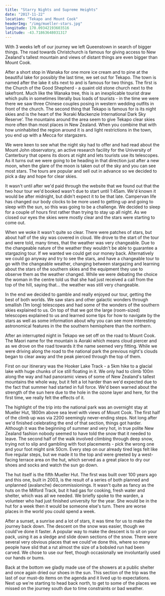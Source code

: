 ```yaml
---
title: "Starry Nights and Supreme Heights"
date: "2017-11-22"
location: "Tekapo and Mount Cook"
headerImg: "/img/mueller-stars.jpg"
longitude: 170.09342193603516
latitude: -43.71863648031317
---
```


With 3 weeks left of our journey we left Queenstown in search of bigger things. The road towards Christchurch is famous for giving access to New Zealand's tallest mountain and views of distant things are even bigger than Mount Cook.

After a short stop in Wanaka for one more ice cream and to pine at the beautiful lake for possibly the last time, we set out for Tekapo. The town is named after the lake it sits next to and is famous for two things. The first is the Church of the Good Shepherd - a quaint old stone church next to the lakefront. Much like the Wanaka tree, this is an inexplicable tourist draw which pulls in sometimes literally bus loads of tourists - in the time we were there we saw three Chinese couples posing in western wedding outfits in front of the church. The second thing that Tekapo is famous for is its night skies and is the heart of the ‘Aoraki Mackenzie International Dark Sky Reserve’. The mountains around the area seem to give Tekapo clear skies more often than most places in New Zealand. When you combine that with how uninhabited the region around it is and light restrictions in the town, you end up with a Mecca for stargazers. 

We were keen to see what the night sky had to offer and had read about the Mount John observatory, an active research facility for the University of Canterbury that opens its doors at night and lets tourists use its telescopes. As it turns out we were going to be heading in that direction just after a new moon, when the glare of the moon is taken out of the sky and you can see most stars. The tours are popular and sell out in advance so we decided to pick a day and hope for clear skies.

<div><photo url="/img/church-of-the-good-shepherd.jpg" caption="The Church of the Good Shepherd"></photo></div>

It wasn't until after we'd paid through the website that we found out that the two hour tour we'd booked wasn't due to start until 1:45am. We'd known it would be after midnight, but didn't expect it to be that late. Campervan life has changed our body clocks to be more used to getting up and going to sleep with the sun, so this was going to be a challenge. We decided to sleep for a couple of hours first rather than trying to stay up all night. As we closed our eyes the skies were mostly clear and the stars were starting to come out.

When we woke it wasn't quite so clear. There were patches of stars, but about half of the sky was covered in cloud. We drove to the start of the tour and were told, many times, that the weather was very changeable. Due to the changeable nature of the weather they wouldn't be able to guarantee a stargazing tour. If we wanted we could get our money back. Alternatively we could go anyway and try to see the stars, and have a changeable tour to go with the changeable weather, changing between stargazing and learning about the stars of the southern skies and the equipment they use to observe them as the weather changed. While we were debating the choice the woman in the centre told us that she had just received a call from the top of the hill, saying that… the weather was still very changeable.

<div><photo url="/img/lake-tekapo.jpg" caption="Lake Tekapo and its lupins"></photo></div>

In the end we decided to gamble and really enjoyed our tour, getting the best of both worlds. We saw stars and other galactic wonders through smallish (1m long) telescopes and had some of the wonders of the southern skies explained to us. On top of that we got the large (room-sized) telescopes explained to us and learned some tips for how to navigate by the stars as well as some information about why you can see more interesting astronomical features in the the southern hemisphere than the northern.

After an interrupted night in Tekapo we set off on the road to Mount Cook. The Maori name for the mountain is Aoraki which means cloud piercer and as we drove on the road towards it the name seemed very fitting. While we were driving along the road to the national park the previous night's clouds began to clear away and the peak pierced through the top of them.

<div><photo url="/img/mt-cook-rd.jpg" fullwidth="true"></photo></div>

First on our itinerary was the Hooker Lake Track - a 5km hike to a glacial lake with huge chunks of ice still floating in it. We only had to climb 100m along the way and had panoramic views of some of New Zealand's tallest mountains the whole way, but it felt a lot harder than we'd expected due to the fact that summer had started in full force. We'd been warned about the strength of the sun here due to the hole in the ozone layer and here, for the first time, we really felt the effects of it.

<div><photo url="/img/hooker-lake.jpg" fullwidth="true"></photo></div>

The highlight of the trip into the national park was an overnight stay at Mueller Hut, 1800m above sea level with views of Mount Cook. The first half of the climb up was via 2200 seemingly never-ending steps. Not long after we'd finished celebrating the end of that section, things got harder. Although it was the beginning of summer and very hot, in true polite New Zealand fashion nobody seemed to have told the snow that it needed to leave. The second half of the walk involved climbing through deep snow, trying not to slip and gambling with foot placements - pick the wrong one and your foot might sink 50cm. Every step on our already tired legs felt like five regular steps, but we made it to the top and were greeted by a west-facing terrace area on the hut, which served as a great place to dry our shoes and socks and watch the sun go down.

The hut itself is the fifth Mueller Hut. The first was built over 100 years ago and this one, built in 2003, is the result of a series of both planned and unplanned (avalanche) decommissionings. It wasn't quite as fancy as the huts on the Milford Track, but it had gas for cooking, fresh water and shelter, which was all we needed. We briefly spoke to the warden, a volunteer who had just finished university for the year. She would be in the hut for a week then it would be someone else's turn. There are worse places in the world you could spend a week.

<div><photo url="/img/mueller-hut-mt-ollivier.jpg" fullwidth="true"></photo></div>

After a sunset, a sunrise and a lot of stars, it was time for us to make the journey back down. The descent on the snow was easier, though we could've done it faster. A popular way to make the descent is to sit on your pack, using it as a sledge and slide down sections of the snow. There were several very obvious places that we could've done this, where so many people have slid that a rut almost the size of a bobsled run had been carved. We chose to use our feet, though occasionally we involuntarily used our hands or bums.

Back at the bottom we gladly made use of the showers at a public shelter and once again dried our shoes in the sun. This section of the trip was the last of our must-do items on the agenda and it lived up to expectations. Next up we're starting to head back north, to get to some of the places we missed on the journey south due to time constraints or bad weather.